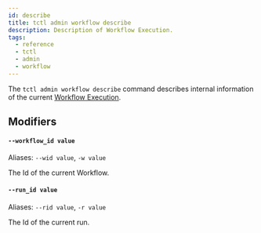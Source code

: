 ```yaml
---
id: describe
title: tctl admin workflow describe
description: Description of Workflow Execution.
tags:
  - reference
  - tctl
  - admin
  - workflow
---
```


The `tctl admin workflow describe` command describes internal information of the current [Workflow Execution](/docs/concepts/what-is-a-workflow-execution).

## Modifiers

#### `--workflow_id value`

Aliases: `--wid value`, `-w value`

The Id of the current Workflow.

#### `--run_id value`

Aliases: `--rid value`, `-r value`

The Id of the current run.